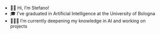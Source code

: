 - 👋🏻 Hi, I’m Stefano!
- 🎓 I've graduated in Artificial Intelligence at the University of Bologna
- 👨🏻‍💻 I’m currently deepening my knowledge in AI and working on projects

<!--- [![Stefano's GitHub stats](https://github-readme-stats.vercel.app/api?username=stefanopc)](https://github.com/anuraghazra/github-readme-stats) --->

<!---
stefanopc/stefanopc is a ✨ special ✨ repository because its `README.md` (this file) appears on your GitHub profile.
You can click the Preview link to take a look at your changes.
--->
